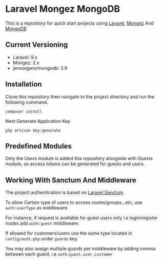 # Laravel Mongez MongoDB

This is a repository for quick start projects using [Laravel](https://laravel.com/), [Mongez](https://github.com/hassanzohdy/mongez) And [MongoDB](https://github.com/jenssegers/laravel-mongodb)

## Current Versioning

-   Laravel: 9.x
-   Mongez: 2.x
-   jenssegers/mongodb: 3.9

## Installation

Clone this repository then navigate to the project directory and run the following command.

```
composer install
```

Next Generate Application Key

```
php artisan key:generate
```

## Predefined Modules

Only the Users module is added this repository alongside with Guests module, so access tokens can be generated for guests and users.

## Working With Sanctum And Middleware

The project authentication is based on [Laravel Sanctum](https://laravel.com/docs/9.x/sanctum).

To allow Certain type of users to access routes/groups...etc, use `auth:userType` as middleware.

For instance, if request is available for guest users only i.e login/register routes add `auth:guest` middleware.

If allowed for customers/users use the same type located in `config/auth.php` under `guards` key.

You may also assign multiple guards per middleware by adding comma between each guard, i.e `auth:guest,user,customer`

